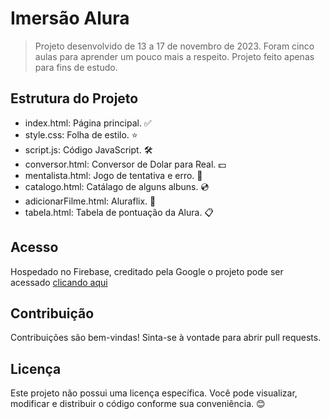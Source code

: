 # Imersão Alura

>Projeto desenvolvido de 13 a 17 de novembro de 2023. Foram cinco aulas para aprender um pouco mais a respeito. Projeto feito apenas para fins de estudo.

## Estrutura do Projeto

- index.html: Página principal. ✅
- style.css: Folha de estilo. ⭐
- script.js: Código JavaScript. 🛠️
- conversor.html: Conversor de Dolar para Real. 💵
- mentalista.html: Jogo de tentativa e erro. 🧠
- catalogo.html: Catálago de alguns albuns. 💿
- adicionarFilme.html: Aluraflix. 🍿
- tabela.html: Tabela de pontuação da Alura. 📋

## Acesso

Hospedado no Firebase, creditado pela Google o projeto pode ser acessado [clicando aqui](https://imersao-alura-4ccd7.web.app/)

## Contribuição

Contribuições são bem-vindas! Sinta-se à vontade para abrir pull requests.

## Licença

Este projeto não possui uma licença específica. Você pode visualizar, modificar e distribuir o código conforme sua conveniência. 😊
